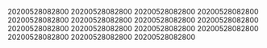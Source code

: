 20200528082800
20200528082800
20200528082800
20200528082800
20200528082800
20200528082800
20200528082800
20200528082800
20200528082800
20200528082800
20200528082800
20200528082800
20200528082800
20200528082800
20200528082800
